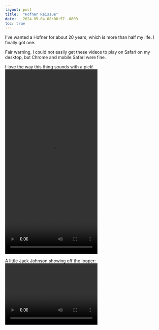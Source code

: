 ```yaml
---
layout: post
title:  "Hofner Reissue"
date:   2024-05-04 08:00:57 -0800
toc: true
---
```


I've wanted a Hofner for about 20 years, which is more than half my life.  I finally got one.

Fair warning, I could not easily get these videos to play on Safari on my desktop, but Chrome and mobile Safari were fine.


I love the way this thing sounds with a pick!
<video width="300" height="600" controls>
  <source src="https://s3.us-east-2.amazonaws.com/cfreundlich.github.io/pickedhofner.mp4" type="video/mp4">
  Your browser does not support the video tag.
</video>


A little Jack Johnson showing off the looper:
<video width="300" height="200" controls>
  <source src="https://s3.us-east-2.amazonaws.com/cfreundlich.github.io/hofner.mp4" type="video/mp4">
  Your browser does not support the video tag.
</video>

